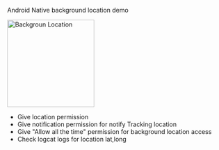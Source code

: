 Android Native background location demo

<img src="https://github.com/user-attachments/assets/4cf2ecf8-64cc-41e5-8a65-e08dd927c38d" alt="Backgroun Location" width="200"/>


- Give location permission 
- Give notification permission for notify Tracking location
- Give "Allow all the time" permission for background location access
- Check logcat logs for location lat,long
